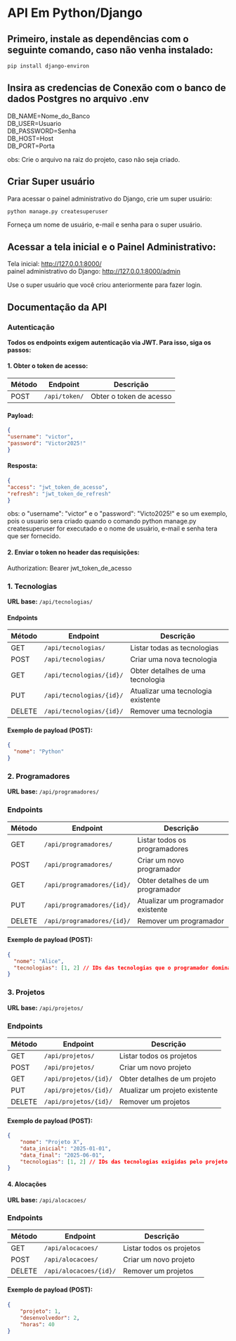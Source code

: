 # API Em Python/Django

## Primeiro, instale as dependências com o seguinte comando, caso não venha instalado:

```bash
pip install django-environ
```
## Insira as credencias de Conexão com o banco de dados Postgres no arquivo .env

DB_NAME=Nome_do_Banco</br>
DB_USER=Usuario</br>
DB_PASSWORD=Senha</br>
DB_HOST=Host</br>
DB_PORT=Porta</br>

obs: Crie o arquivo na raiz do projeto, caso não seja criado.

## Criar Super usuário
Para acessar o painel administrativo do Django, crie um super usuário:</br>

```bash
python manage.py createsuperuser
```

Forneça um nome de usuário, e-mail e senha para o super usuário.</br>

## Acessar a tela inicial e o Painel Administrativo:

Tela inicial: http://127.0.0.1:8000/ </br>
painel administrativo do Django: http://127.0.0.1:8000/admin</br>

Use o super usuário que você criou anteriormente para fazer login.</br>

## Documentação da API

### Autenticação
**Todos os endpoints exigem autenticação via JWT. Para isso, siga os passos:**

#### 1. Obter o token de acesso:

 Método | Endpoint | Descrição |
|--------|----------|------------|
| POST   | `/api/token/` |Obter o token de acesso |


#### Payload:
```json
{
"username": "victor",
"password": "Victor2025!"
}
```
#### Resposta:
```json
{
"access": "jwt_token_de_acesso",
"refresh": "jwt_token_de_refresh"
}

```

obs: o "username": "victor" e o "password": "Victo2025!" e so um exemplo, pois o usuario sera  criado quando o comando python manage.py createsuperuser for executado e o nome de usuário, e-mail e senha tera que ser fornecido.

#### 2. Enviar o token no header das requisições:

Authorization: Bearer jwt_token_de_acesso

### 1. Tecnologias
**URL base:** `/api/tecnologias/`

#### Endpoints
| Método | Endpoint | Descrição |
|--------|----------|------------|
| GET    | `/api/tecnologias/` | Listar todas as tecnologias |
| POST   | `/api/tecnologias/` | Criar uma nova tecnologia |
| GET    | `/api/tecnologias/{id}/` | Obter detalhes de uma tecnologia |
| PUT    | `/api/tecnologias/{id}/` | Atualizar uma tecnologia existente |
| DELETE | `/api/tecnologias/{id}/` | Remover uma tecnologia |

#### Exemplo de payload (POST):
```json
{
  "nome": "Python"
}
```
### 2. Programadores
**URL base:** ``/api/programadores/``

### Endpoints

 Método | Endpoint | Descrição |
|--------|----------|------------|
| GET    | `/api/programadores/` | Listar todos os programadores |
| POST   | `/api/programadores/` |Criar um novo programador |
| GET    | `/api/programadores/{id}/` | Obter detalhes de um programador |
| PUT    | `/api/programadores/{id}/` | Atualizar um programador existente |
| DELETE | `/api/programadores/{id}/` | Remover um programador |

#### Exemplo de payload (POST):
```json
{
  "nome": "Alice",
  "tecnologias": [1, 2] // IDs das tecnologias que o programador domina
}
```
### 3. Projetos
**URL base:** ``/api/projetos/``
### Endpoints

 Método | Endpoint | Descrição |
|--------|----------|------------|
| GET    | `/api/projetos/` | Listar todos os projetos |
| POST   | `/api/projetos/` |Criar um novo projeto |
| GET    | `/api/projetos/{id}/` | Obter detalhes de um projeto |
| PUT    | `/api/projetos/{id}/` | Atualizar um projeto existente |
| DELETE | `/api/projetos/{id}/` | Remover um projetos |

#### Exemplo de payload (POST):
```json
{
    "nome": "Projeto X",
    "data_inicial": "2025-01-01",
    "data_final": "2025-06-01",
    "tecnologias": [1, 2] // IDs das tecnologias exigidas pelo projeto
}
```
#### 4. Alocações
**URL base:** ``/api/alocacoes/``

### Endpoints

 Método | Endpoint | Descrição |
|--------|----------|------------|
| GET    | `/api/alocacoes/` | Listar todos os projetos |
| POST   | `/api/alocacoes/` |Criar um novo projeto |
| DELETE | `/api/alocacoes/{id}/` | Remover um projetos |

#### Exemplo de payload (POST):
```json
{
    "projeto": 1, 
    "desenvolvedor": 2, 
    "horas": 40
}
```
## 
